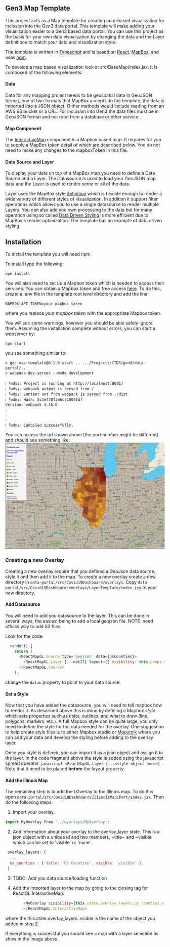 ## Gen3 Map Template

This project acts as a Map template for creating map-based visualization
for inclusion into the Gen3 data portal.
This template will make adding your visualization easier to
a Gen3 based data portal. You can use this project as the
basis for your own data visualization by changing the data
and the Layer definitions to match your data and visualization
style.

The template is written in [Typescript](https://www.typescriptlang.org/) and is
based on [React](https://reactjs.org/), [MapBox](www.mapbox.com), and
uses [npm](https://www.npmjs.com).

To develop a map based visualization look at src/BaseMap/index.jsx.
It is composed of the following elements:


#### Data
Data for any mapping project needs to be geospatial
data in GeoJSON format,
one of two formats that MapBox accepts. In the
template, the data is imported into a JSON object. O
ther methods would include reading from an AWS S3 bucket
or a URL. For inclusion into Gen3 the data files must be in
GeoJSON format and not read from a database or other service.

#### Map Component
The [InteractiveMap](https://visgl.github.io/react-map-gl/docs/api-reference/interactive-map) component
is a Mapbox based map. It requires for you to supply a MapBox token
detail of which are described below. You do not need to make
any changes to the mapboxToken in this file.

#### Data Source and Layer
To display your data on top of a MapBox map you need
to define a Data Source and a Layer. The Datasource is used
to load your GeoJSON map data and the Layer is used to
render some or all of the data.

Layer uses the MapBox style [definition](https://docs.mapbox.com/mapbox-gl-js/style-spec/)
which is flexible enough to render a wide variety of different
styles of visualization. In addition it support filter operations
which allows you to use a single datasource to render multiple Layers.
You can also add you own processing to the data but for
many operation using so called [Data Driven Styling](https://docs.mapbox.com/help/getting-started/map-design/#data-driven-styles)
is more efficient due to MapBox's render optimization. The template has an example of data driven styling.


## Installation

To install the template you will need npm

To install type the following:
```
npm install
```

You will also need to set up a Mapbox token which is needed
to access their services. You can obtain a Mapbox token and free access
[here](https://docs.mapbox.com/help/getting-started/access-tokens/).
To do this, create a .env file in the template
root level directory and add the line:
```
MAPBOX_API_TOKEN=your mapbox token
```
where you replace *your mapbox token* with the appropriate
Mapbox token.

You will see some warnings, however you should be able safely ignore them.
Assuming the installation complete without errors, you can start
a webserver by:
```
npm start
```

you see something similar to:
```
> gdc-map-template@0.1.0 start .. .../Projects/CTDS/gen3/data-portal/..
> webpack-dev-server --mode development

ℹ ｢wds｣: Project is running at http://localhost:8081/
ℹ ｢wds｣: webpack output is served from /
ℹ ｢wds｣: Content not from webpack is served from ./dist
ℹ ｢wdm｣: Hash: 5c1e470f2e6c21006fdf
Version: webpack 4.46.0
.
.
.
ℹ ｢wdm｣: Compiled successfully.

```
You can access the url shown above
(the port number might be different) and should see something
like:
![Illinois map with population](img/Map1.png)


### Creating a new Overlay

Creating a new overlay require that you defined a GeoJson data source,
style it and then add it to the map. To create a new overlay
create a new directory in ```data-portal/src/Covid19Dashboard/overlays```.
Copy ```data-portal/src/Covid19Dashboard/overlays/LayerTemplate/index.jsx```
to your new directory.

#### Add Datasource

You will need to add you datasource to the layer. This can be done in
several ways, the easiest being to add a local geojson file. NOTE:
need official way to add S3 files.

Look for the code:
```javascript
  render() {
    return (
      <ReactMapGL.Source type='geojson' data={usCounties}>
        <ReactMapGL.Layer {...notIl} layout={{ visibility: this.props.visibility }}/>
      </ReactMapGL.Source>
    );
```

change the ```data=``` property to point to your data source.

#### Set a Style

Now that you have added the datasource, you will need to tell
mapbox how to render it. As described above this is done by defining
a Mapbox *style* which sets properties such as color, outlines, and what to
draw (line, polygons, markers, etc.). A full Mapbox style can be quite
large, you only need to define the style for the data needed for
the overlay. One suggestion to help create style files is to either
Mapbox studio or [Maputnik](https://maputnik.github.io/editor/#0.61/0/0)
where you can add your data and develop the styling before
adding to the overlay layer.

Once you style is defined, you can import it as a json object
and assign it to the layer. In the code fragment above
the style is added using the javascript spread operator
```javascript <ReactMapGL.Layer {...<style object here>} ```. Note
that it need to be placed **before** the layout property.

#### Add the Illinois Map

The remaining step is to add the LOverlay to the Illinois map.
To do this open ```data-portal/src/Covid19Dashboard/IllinoisMapChart/index.jsx```.
Then do the following steps:
1. Import your overlay.
```javascript
import MyOverlay from '../overlays/MyOverlay';
```

2. Add information about your overlay to the overlay_layer state.
This is a json object with a unique id and two members, ~title~ and
   ~visible which can be set to 'visible' or 'none'.

```javascript
 overlay_layers: {
  ...
  us_counties : { title: 'US Counties', visible: 'visible' },
 }
```

3. TODO: Add you data source/loading function

4. Add the imported layer to the map by going to the
closing tag for ReactGL.InteractiveMap:
```javascript
        <MyOverlay visibility={this.state.overlay_layers.us_counties.visible} />
        </ReactMapGL.InteractiveMap>
```
where the this.state.overlay_layers.<you added id>.visible is the
name of the object you added in step 2.

If everything is successful you should see a map with a layer selection
as show in the image above.
